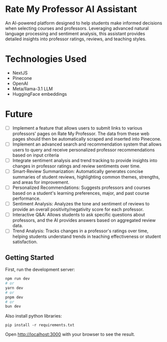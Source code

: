 # Rate My Professor AI Assistant

An AI-powered platform designed to help students make informed decisions when selecting courses and professors. Leveraging advanced natural language processing and sentiment analysis, this assistant provides detailed insights into professor ratings, reviews, and teaching styles.

# Technologies Used

- NextJS
- Pinecone
- OpenAI
- Meta/llama-3.1 LLM
- HuggingFace embeddings

# Future 

- [ ] Implement a feature that allows users to submit links to various professors' pages on Rate My Professor. The data from these web pages should then be automatically scraped and inserted into Pinecone.
- [ ] Implement an advanced search and recommendation system that allows users to query and receive personalized professor recommendations based on input criteria
- [ ] Integrate sentiment analysis and trend tracking to provide insights into changes in professor ratings and review sentiments over time.
- [ ] Smart-Review Summarization: Automatically generates concise summaries of student reviews, highlighting common themes, strengths, and areas for improvement.
- [ ] Personalized Recommendations: Suggests professors and courses based on a student's learning preferences, major, and past course performance.
- [ ] Sentiment Analysis: Analyzes the tone and sentiment of reviews to provide an overall positivity/negativity score for each professor.
- [ ] Interactive Q&A: Allows students to ask specific questions about professors, and the AI provides answers based on aggregated review data.
- [ ] Trend Analysis: Tracks changes in a professor's ratings over time, helping students understand trends in teaching effectiveness or student satisfaction.

## Getting Started

First, run the development server:

```bash
npm run dev
# or
yarn dev
# or
pnpm dev
# or
bun dev
```

Also install python libraries:

```
pip install -r requirements.txt 
```

Open [http://localhost:3000](http://localhost:3000) with your browser to see the result.
